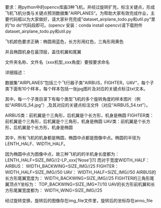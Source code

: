 要求：用python中的opencv库画3种飞机，并经过旋转扩充，标注关键点，形成飞机飞机分类与关键点预测数据集”AIRPLANES“。为帮助大家有效完成作业，主要代码框以为大家做好，请大家补充完成”dataset_airplane_todo.py和util.py“里的”to  do“代码段即可。(opencv 安装：conda install opencv)请下载附件 dataset_airplane_todo.py和util.py

飞机颜色要求正确：椭圆用蓝色，长方形用红色，三角形用黄色

并且椭圆机身在最顶层，盖住机翼和尾翼

文件夹名称、文件名（xxx机型_xxx角度）要按要求命名

详细描述：

数据集”AIRPLANES“包括三个飞行器子类”AIRBUS，FIGHTER，UAV“，每个子类下面有10个样本，每个样本包括一张jpg图片及对应的关键点标注txt文本。

其中，每一个子类目录下有每个类型飞机的多个旋转角度的样本图片（例如“AIRBUS_54.jpg”）,及其对应的关键点标注文件（对应“AIRBUS_54.txt”）。


AIRBUS类：前机翼是个三角形，后机翼是个长方形，机身是椭圆
FIGHTER类：前机翼是个三角形，后机翼是个三角形，机身是椭圆
UAV类：前机翼是个长方形，后机翼是个长方形，机身是椭圆

其中，所有飞机的机身都是椭圆，椭圆中点都是图像中点。椭圆的半径为LENTH_HALF、WIDTH_HALF。

因为椭圆中点为图像中点，故三种飞机的的半机身长度都为：
LENTH_HALF=SIZE_IMG//2-LP_xxx[‘Nose’][1]
而对于宽度WIDTH_HALF：
AIRBUS：
WIDTH_BACKWING=SIZE_IMG//25
FIGHTER：
WIDTH_HALF=SIZE_IMG//50
UAV：
WIDTH_HALF=SIZE_IMG//50
AIRBUS的长方形尾翼宽度为：
WIDTH_BACKWING=SIZE_IMG//25
FIGHTER的三角形尾翼顶点Y坐标为：
TOP_BACKWING=SIZE_IMG*7//10
UAV的长方形前机翼和长方形尾翼宽度都为：
WIDTH_WING=SIZE_IMG//25


经过旋转变换，旋转后的图像存在img_file文件里，旋转后的坐标存在anno_file
